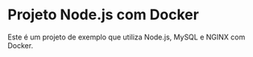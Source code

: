 # Projeto Node.js com Docker

Este é um projeto de exemplo que utiliza Node.js, MySQL e NGINX com Docker.
